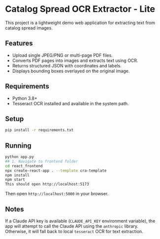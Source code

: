 # Catalog Spread OCR Extractor - Lite

This project is a lightweight demo web application for extracting text from catalog spread images.

## Features
- Upload single JPEG/PNG or multi-page PDF files.
- Converts PDF pages into images and extracts text using OCR.
- Returns structured JSON with coordinates and labels.
- Displays bounding boxes overlayed on the original image.

## Requirements
- Python 3.8+
- Tesseract OCR installed and available in the system path.

## Setup
```bash
pip install -r requirements.txt
```

## Running
```bash
python app.py
## 1. Navigate to frontend folder
cd react_frontend
npx create-react-app . --template cra-template
npm install
npm start
This should open http://localhost:5173
```

Then open `http://localhost:5000` in your browser.

## Notes
If a Claude API key is available (`CLAUDE_API_KEY` environment variable), the app will attempt to
call the Claude API using the `anthropic` library. Otherwise, it will fall back to local
`tesseract` OCR for text extraction.
